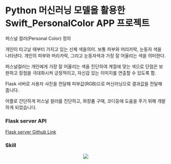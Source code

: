 # Python 머신러닝 모델을 활용한 Swift_PersonalColor APP 프로젝트

퍼스널 컬러(Personal Color) 정의 

개인이 타고날 때부터 가지고 있는 신체 색을의미. 보통 피부와 머리카락, 눈동자 색을 나타낸다.
개인의 피부와 머리카락, 그리고 눈동자색과 가장 잘 어울리는 색을 의미한다.

퍼스널컬러는 개인에게 가장 잘 어울리는 색을 진단하여 계절에 맞는 색으로 단점은 보완하고 장점을 극대화시켜 긍정적이고, 자신감 있는 이미지를 연출할 수 있도록 함.

Flask 서버로 사용자 사진을 전달해 피부값(RGB)으로 머신러닝으로 결과값을 전달해줍니다.

어플로 간단하게 퍼스널 컬러를 진단하고,
화장품 구매, 코디등에 도움을 주기 위해 개발하게 되었습니다.
### Flask server API
<a href="https://github.com/kangdeagyu/Personel_Flask">Flask server Github Link</a>

### Skill

<p align="center">
  <a href="https://skillicons.dev">
    <img src="https://skillicons.dev/icons?i=git,github,swift,py,flask,firebase,mysql,vscode" />
  </a>
</p>

